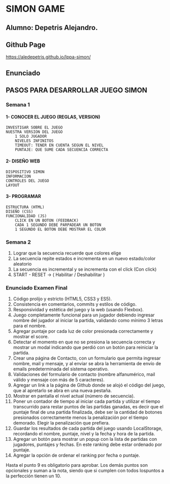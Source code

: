 # SIMON GAME
## Alumno: Depetris Alejandro.
## Github Page
https://aledepetris.github.io/lppa-simon/

## Enunciado
## PASOS PARA DESARROLLAR JUEGO SIMON

### Semana 1
#### 1- CONOCER EL JUEGO (REGLAS, VERSION)
	INVESTIGAR SOBRE EL JUEGO
	NUESTRA VERSION DEL JUEGO
		1 SOLO JUGADOR 
		NIVELES INFINITOS 
		TIMEOUT: TENER EN CUENTA SEGUN EL NIVEL 
		PUNTAJE: QUE SUME CADA SECUENCIA CORRECTA

#### 2- DISEÑO WEB
	DISPOSITIVO SIMON
	INFORMACION
	CONTROLES DEL JUEGO
	LAYOUT

#### 3- PROGRAMAR 
	ESTRUCTURA (HTML)
	DISEÑO (CSS)
	FUNCIONALIDAD (JS)
		CLICK EN UN BOTON (FEEDBACK)
		CADA 1 SEGUNDO DEBE PARPADEAR UN BOTON 
		1 SEGUNDO EL BOTON DEBE MOSTRAR EL COLOR 


### Semana 2
 1. Lograr que la secuencia recuerde que colores elige
 2. La secuencia repite estados e incrementa en un nuevo estado/color aleatorio
 3. La secuencia es incremental y se incrementa con el click (Con click)
 4. START - RESET -> ( Habilitar / Deshabilitar )


### Enunciado Examen Final
1. Código prolijo y estricto (HTML5, CSS3 y ES5).
2. Consistencia en comentarios, commits y estilos de código.
3. Responsividad y estética del juego y la web (usando Flexbox).
4. Juego completamente funcional para un jugador debiendo ingresar nombre del jugador al iniciar la partida, validando como mínimo 3 letras para el nombre.
5. Agregar puntaje por cada luz de color presionada correctamente y mostrar el score.
6. Detectar el momento en que no se presiona la secuencia correcta y mostrar un modal indicando que perdió con un botón para reiniciar la partida.
7. Crear una página de Contacto, con un formulario que permita ingresar nombre, mail y mensaje, y al enviar se abra la herramienta de envío de emails predeterminada del sistema operativo.
8. Validaciones del formulario de contacto (nombre alfanumérico, mail válido y mensaje con más de 5 caracteres).
9. Agregar un link a la página de Github donde se alojó el código del juego, que al apretarlo se abra en una nueva pestaña.
10. Mostrar en pantalla el nivel actual (número de secuencia).
11. Poner un contador de tiempo al iniciar cada partida y utilizar el tiempo transcurrido para restar puntos de las partidas ganadas, es decir que el puntaje final de una partida finalizada, debe ser la cantidad de botones presionados correctamente menos la penalización por el tiempo demorado. Elegir la penalización que prefiera.
12. Guardar los resultados de cada partida del juego usando LocalStorage, recordando el nombre, puntaje, nivel y la fecha y hora de la partida.
13. Agregar un botón para mostrar un popup con la lista de partidas con jugadores, puntajes y fechas. En este ranking debe estar ordenado por puntaje.
14. Agregar la opción de ordenar el ranking por fecha o puntaje.

Hasta el punto 9 es obligatorio para aprobar. Los demás puntos son opcionales y suman a la nota, siendo que si cumplen con todos lospuntos a la perfección tienen un 10.
